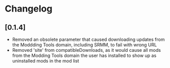 # Changelog

## [0.1.4]
- Removed an obsolete parameter that caused downloading updates from the Moddding Tools domain, including SRMM, to fail with wrong URL
- Removed 'site' from compatibleDownloads, as it would cause all mods from the Modding Tools domain the user has installed to show up as uninstalled mods in the mod list